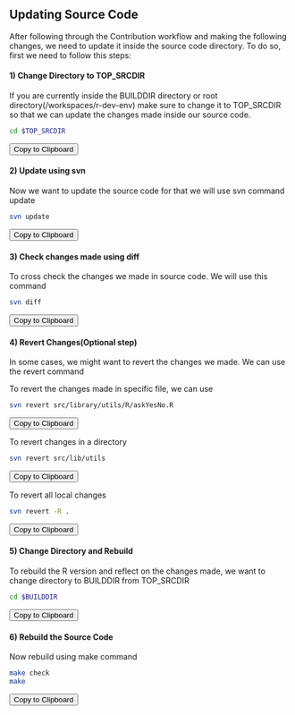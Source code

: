 <script src="https://cdnjs.cloudflare.com/ajax/libs/clipboard.js/2.0.8/clipboard.min.js"></script>
## Updating Source Code

After following through the Contribution workflow and making the following changes, we need to update it inside the source code directory. To do so, first we need to follow this steps:

#### 1) Change Directory to TOP_SRCDIR

If you are currently inside the BUILDDIR directory or root directory(/workspaces/r-dev-env) make sure to change it to TOP_SRCDIR so that we can update the changes made inside our source code.

```{.bash .clipboard-target .code-block-1}
cd $TOP_SRCDIR
```
<button class="btn custom-btn" data-clipboard-target=".code-block-1">
   Copy to Clipboard
</button>

#### 2) Update using svn

Now we want to update the source code for that we will use svn command update

```{.bash .clipboard-target .code-block-2}
svn update
```
<button class="btn custom-btn" data-clipboard-target=".code-block-2">
   Copy to Clipboard
</button>

#### 3) Check changes made using diff

To cross check the changes we made in source code. We will use this command

```{.bash .clipboard-target .code-block-3}
svn diff
```
<button class="btn custom-btn" data-clipboard-target=".code-block-3">
   Copy to Clipboard
</button>

#### 4) Revert Changes(Optional step)

In some cases, we might want to revert the changes we made. We can use the revert command

To revert the changes made in specific file, we can use

```{.bash .clipboard-target .code-block-4}
svn revert src/library/utils/R/askYesNo.R
```
<button class="btn custom-btn" data-clipboard-target=".code-block-4">
   Copy to Clipboard
</button>

To revert changes in a directory

```{.bash .clipboard-target .code-block-5}
svn revert src/lib/utils
```
<button class="btn custom-btn" data-clipboard-target=".code-block-5">
   Copy to Clipboard
</button>

To revert all local changes

```{.bash .clipboard-target .code-block-6}
svn revert -R .
```
<button class="btn custom-btn" data-clipboard-target=".code-block-6">
   Copy to Clipboard
</button>

#### 5) Change Directory and Rebuild

To rebuild the R version and reflect on the changes made, we want to change directory to BUILDDIR from TOP_SRCDIR

```{.bash .clipboard-target .code-block-7}
cd $BUILDDIR
```
<button class="btn custom-btn" data-clipboard-target=".code-block-7">
   Copy to Clipboard
</button>

#### 6) Rebuild the Source Code

Now rebuild using make command

```{.bash .clipboard-target .code-block-8}
make check
make
```
<button class="btn custom-btn" data-clipboard-target=".code-block-8">
   Copy to Clipboard
</button>